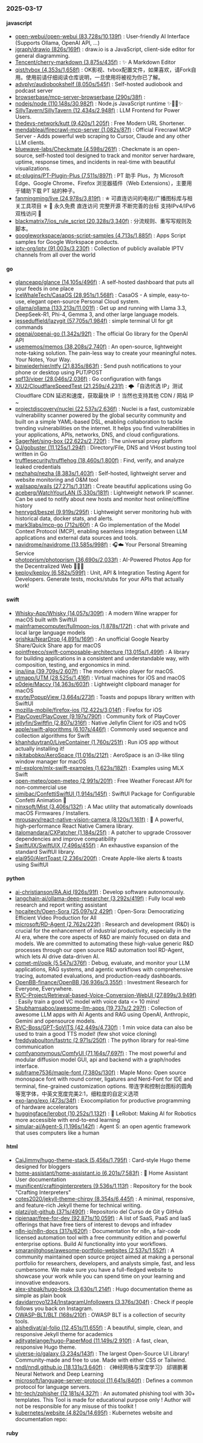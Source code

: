 ### 2025-03-17

#### javascript
* [open-webui/open-webui (83,728s/10,139f)](https://github.com/open-webui/open-webui) : User-friendly AI Interface (Supports Ollama, OpenAI API, ...)
* [jgraph/drawio (826s/169f)](https://github.com/jgraph/drawio) : draw.io is a JavaScript, client-side editor for general diagramming.
* [Tencent/cherry-markdown (3,875s/435f)](https://github.com/Tencent/cherry-markdown) : ✨ A Markdown Editor
* [qist/tvbox (4,353s/1,658f)](https://github.com/qist/tvbox) : OK影视、tvbox配置文件，如果喜欢，请Fork自用。使用前请仔细阅读仓库说明，一旦使用将被视为你已了解。
* [advplyr/audiobookshelf (8,050s/545f)](https://github.com/advplyr/audiobookshelf) : Self-hosted audiobook and podcast server
* [browserbase/mcp-server-browserbase (290s/38f)](https://github.com/browserbase/mcp-server-browserbase) : 
* [nodejs/node (110,148s/30,982f)](https://github.com/nodejs/node) : Node.js JavaScript runtime ✨🐢🚀✨
* [SillyTavern/SillyTavern (12,434s/2,948f)](https://github.com/SillyTavern/SillyTavern) : LLM Frontend for Power Users.
* [thedevs-network/kutt (9,420s/1,205f)](https://github.com/thedevs-network/kutt) : Free Modern URL Shortener.
* [mendableai/firecrawl-mcp-server (1,082s/87f)](https://github.com/mendableai/firecrawl-mcp-server) : Official Firecrawl MCP Server - Adds powerful web scraping to Cursor, Claude and any other LLM clients.
* [bluewave-labs/Checkmate (4,598s/261f)](https://github.com/bluewave-labs/Checkmate) : Checkmate is an open-source, self-hosted tool designed to track and monitor server hardware, uptime, response times, and incidents in real-time with beautiful visualizations.
* [pt-plugins/PT-Plugin-Plus (7,511s/897f)](https://github.com/pt-plugins/PT-Plugin-Plus) : PT 助手 Plus，为 Microsoft Edge、Google Chrome、Firefox 浏览器插件（Web Extensions），主要用于辅助下载 PT 站的种子。
* [fanmingming/live (24,978s/3,819f)](https://github.com/fanmingming/live) : ✯ 可直连访问的电视/广播图标库与相关工具项目 ✯ 🔕 永久免费 直连访问 完整开源 不断完善的台标 支持IPv4/IPv6双栈访问 🔕
* [blackmatrix7/ios_rule_script (20,328s/3,340f)](https://github.com/blackmatrix7/ios_rule_script) : 分流规则、重写写规则及脚本。
* [googleworkspace/apps-script-samples (4,713s/1,885f)](https://github.com/googleworkspace/apps-script-samples) : Apps Script samples for Google Workspace products.
* [iptv-org/iptv (91,003s/3,230f)](https://github.com/iptv-org/iptv) : Collection of publicly available IPTV channels from all over the world

#### go
* [glanceapp/glance (14,105s/496f)](https://github.com/glanceapp/glance) : A self-hosted dashboard that puts all your feeds in one place
* [IceWhaleTech/CasaOS (28,951s/1,568f)](https://github.com/IceWhaleTech/CasaOS) : CasaOS - A simple, easy-to-use, elegant open-source Personal Cloud system.
* [ollama/ollama (133,213s/11,001f)](https://github.com/ollama/ollama) : Get up and running with Llama 3.3, DeepSeek-R1, Phi-4, Gemma 3, and other large language models.
* [jesseduffield/lazygit (57,705s/1,984f)](https://github.com/jesseduffield/lazygit) : simple terminal UI for git commands
* [openai/openai-go (1,342s/92f)](https://github.com/openai/openai-go) : The official Go library for the OpenAI API
* [usememos/memos (38,208s/2,740f)](https://github.com/usememos/memos) : An open-source, lightweight note-taking solution. The pain-less way to create your meaningful notes. Your Notes, Your Way.
* [binwiederhier/ntfy (21,835s/863f)](https://github.com/binwiederhier/ntfy) : Send push notifications to your phone or desktop using PUT/POST
* [spf13/viper (28,046s/2,036f)](https://github.com/spf13/viper) : Go configuration with fangs
* [XIU2/CloudflareSpeedTest (21,259s/4,231f)](https://github.com/XIU2/CloudflareSpeedTest) : 🌩「自选优选 IP」测试 Cloudflare CDN 延迟和速度，获取最快 IP ！当然也支持其他 CDN / 网站 IP ~
* [projectdiscovery/nuclei (22,537s/2,636f)](https://github.com/projectdiscovery/nuclei) : Nuclei is a fast, customizable vulnerability scanner powered by the global security community and built on a simple YAML-based DSL, enabling collaboration to tackle trending vulnerabilities on the internet. It helps you find vulnerabilities in your applications, APIs, networks, DNS, and cloud configurations.
* [SagerNet/sing-box (22,622s/2,720f)](https://github.com/SagerNet/sing-box) : The universal proxy platform
* [OJ/gobuster (11,125s/1,294f)](https://github.com/OJ/gobuster) : Directory/File, DNS and VHost busting tool written in Go
* [trufflesecurity/trufflehog (18,460s/1,800f)](https://github.com/trufflesecurity/trufflehog) : Find, verify, and analyze leaked credentials
* [nezhahq/nezha (8,383s/1,403f)](https://github.com/nezhahq/nezha) : Self-hosted, lightweight server and website monitoring and O&M tool
* [wailsapp/wails (27,271s/1,313f)](https://github.com/wailsapp/wails) : Create beautiful applications using Go
* [aceberg/WatchYourLAN (5,330s/181f)](https://github.com/aceberg/WatchYourLAN) : Lightweight network IP scanner. Can be used to notify about new hosts and monitor host online/offline history
* [henrygd/beszel (9,919s/295f)](https://github.com/henrygd/beszel) : Lightweight server monitoring hub with historical data, docker stats, and alerts.
* [mark3labs/mcp-go (712s/60f)](https://github.com/mark3labs/mcp-go) : A Go implementation of the Model Context Protocol (MCP), enabling seamless integration between LLM applications and external data sources and tools.
* [navidrome/navidrome (13,585s/998f)](https://github.com/navidrome/navidrome) : 🎧☁️ Your Personal Streaming Service
* [photoprism/photoprism (36,690s/2,033f)](https://github.com/photoprism/photoprism) : AI-Powered Photos App for the Decentralized Web 🌈💎✨
* [keploy/keploy (6,582s/599f)](https://github.com/keploy/keploy) : Unit, API & Integration Testing Agent for Developers. Generate tests, mocks/stubs for your APIs that actually work!

#### swift
* [Whisky-App/Whisky (14,057s/309f)](https://github.com/Whisky-App/Whisky) : A modern Wine wrapper for macOS built with SwiftUI
* [mainframecomputer/fullmoon-ios (1,878s/172f)](https://github.com/mainframecomputer/fullmoon-ios) : chat with private and local large language models
* [grishka/NearDrop (4,891s/169f)](https://github.com/grishka/NearDrop) : An unofficial Google Nearby Share/Quick Share app for macOS
* [pointfreeco/swift-composable-architecture (13,015s/1,499f)](https://github.com/pointfreeco/swift-composable-architecture) : A library for building applications in a consistent and understandable way, with composition, testing, and ergonomics in mind.
* [iina/iina (39,709s/2,607f)](https://github.com/iina/iina) : The modern video player for macOS.
* [utmapp/UTM (28,525s/1,416f)](https://github.com/utmapp/UTM) : Virtual machines for iOS and macOS
* [p0deje/Maccy (14,363s/603f)](https://github.com/p0deje/Maccy) : Lightweight clipboard manager for macOS
* [exyte/PopupView (3,664s/273f)](https://github.com/exyte/PopupView) : Toasts and popups library written with SwiftUI
* [mozilla-mobile/firefox-ios (12,422s/3,014f)](https://github.com/mozilla-mobile/firefox-ios) : Firefox for iOS
* [PlayCover/PlayCover (9,197s/790f)](https://github.com/PlayCover/PlayCover) : Community fork of PlayCover
* [jellyfin/Swiftfin (2,807s/316f)](https://github.com/jellyfin/Swiftfin) : Native Jellyfin Client for iOS and tvOS
* [apple/swift-algorithms (6,107s/446f)](https://github.com/apple/swift-algorithms) : Commonly used sequence and collection algorithms for Swift
* [khanhduytran0/LiveContainer (1,760s/251f)](https://github.com/khanhduytran0/LiveContainer) : Run iOS app without actually installing it!
* [nikitabobko/AeroSpace (11,016s/212f)](https://github.com/nikitabobko/AeroSpace) : AeroSpace is an i3-like tiling window manager for macOS
* [ml-explore/mlx-swift-examples (1,623s/182f)](https://github.com/ml-explore/mlx-swift-examples) : Examples using MLX Swift
* [open-meteo/open-meteo (2,991s/201f)](https://github.com/open-meteo/open-meteo) : Free Weather Forecast API for non-commercial use
* [simibac/ConfettiSwiftUI (1,914s/145f)](https://github.com/simibac/ConfettiSwiftUI) : SwiftUI Package for Configurable Confetti Animation 🎉
* [ninxsoft/Mist (3,406s/132f)](https://github.com/ninxsoft/Mist) : A Mac utility that automatically downloads macOS Firmwares / Installers.
* [mrousavy/react-native-vision-camera (8,120s/1,161f)](https://github.com/mrousavy/react-native-vision-camera) : 📸 A powerful, high-performance React Native Camera library.
* [italomandara/CXPatcher (1,184s/25f)](https://github.com/italomandara/CXPatcher) : A patcher to upgrade Crossover dependencies and improve compatibility
* [SwiftUIX/SwiftUIX (7,496s/455f)](https://github.com/SwiftUIX/SwiftUIX) : An exhaustive expansion of the standard SwiftUI library.
* [elai950/AlertToast (2,236s/200f)](https://github.com/elai950/AlertToast) : Create Apple-like alerts & toasts using SwiftUI

#### python
* [ai-christianson/RA.Aid (926s/91f)](https://github.com/ai-christianson/RA.Aid) : Develop software autonomously.
* [langchain-ai/ollama-deep-researcher (3,292s/419f)](https://github.com/langchain-ai/ollama-deep-researcher) : Fully local web research and report writing assistant
* [hpcaitech/Open-Sora (25,097s/2,429f)](https://github.com/hpcaitech/Open-Sora) : Open-Sora: Democratizing Efficient Video Production for All
* [microsoft/RD-Agent (2,762s/223f)](https://github.com/microsoft/RD-Agent) : Research and development (R&D) is crucial for the enhancement of industrial productivity, especially in the AI era, where the core aspects of R&D are mainly focused on data and models. We are committed to automating these high-value generic R&D processes through our open source R&D automation tool RD-Agent, which lets AI drive data-driven AI.
* [comet-ml/opik (5,547s/376f)](https://github.com/comet-ml/opik) : Debug, evaluate, and monitor your LLM applications, RAG systems, and agentic workflows with comprehensive tracing, automated evaluations, and production-ready dashboards.
* [OpenBB-finance/OpenBB (36,936s/3,355f)](https://github.com/OpenBB-finance/OpenBB) : Investment Research for Everyone, Everywhere.
* [RVC-Project/Retrieval-based-Voice-Conversion-WebUI (27,899s/3,949f)](https://github.com/RVC-Project/Retrieval-based-Voice-Conversion-WebUI) : Easily train a good VC model with voice data <= 10 mins!
* [Shubhamsaboo/awesome-llm-apps (19,737s/2,297f)](https://github.com/Shubhamsaboo/awesome-llm-apps) : Collection of awesome LLM apps with AI Agents and RAG using OpenAI, Anthropic, Gemini and opensource models.
* [RVC-Boss/GPT-SoVITS (42,449s/4,730f)](https://github.com/RVC-Boss/GPT-SoVITS) : 1 min voice data can also be used to train a good TTS model! (few shot voice cloning)
* [freddyaboulton/fastrtc (2,971s/250f)](https://github.com/freddyaboulton/fastrtc) : The python library for real-time communication
* [comfyanonymous/ComfyUI (71,164s/7,697f)](https://github.com/comfyanonymous/ComfyUI) : The most powerful and modular diffusion model GUI, api and backend with a graph/nodes interface.
* [subframe7536/maple-font (7,380s/130f)](https://github.com/subframe7536/maple-font) : Maple Mono: Open source monospace font with round corner, ligatures and Nerd-Font for IDE and terminal, fine-grained customization options. 带连字和控制台图标的圆角等宽字体，中英文宽度完美2:1，细粒度的自定义选项
* [exo-lang/exo (473s/34f)](https://github.com/exo-lang/exo) : Exocompilation for productive programming of hardware accelerators
* [huggingface/lerobot (10,252s/1,132f)](https://github.com/huggingface/lerobot) : 🤗 LeRobot: Making AI for Robotics more accessible with end-to-end learning
* [simular-ai/Agent-S (1,196s/142f)](https://github.com/simular-ai/Agent-S) : Agent S: an open agentic framework that uses computers like a human

#### html
* [CaiJimmy/hugo-theme-stack (5,456s/1,795f)](https://github.com/CaiJimmy/hugo-theme-stack) : Card-style Hugo theme designed for bloggers
* [home-assistant/home-assistant.io (6,201s/7,583f)](https://github.com/home-assistant/home-assistant.io) : 📘 Home Assistant User documentation
* [munificent/craftinginterpreters (9,536s/1,113f)](https://github.com/munificent/craftinginterpreters) : Repository for the book "Crafting Interpreters"
* [cotes2020/jekyll-theme-chirpy (8,354s/6,445f)](https://github.com/cotes2020/jekyll-theme-chirpy) : A minimal, responsive, and feature-rich Jekyll theme for technical writing.
* [platzi/git-github (371s/490f)](https://github.com/platzi/git-github) : Repositorio del Curso de Git y GitHub
* [ripienaar/free-for-dev (92,871s/10,059f)](https://github.com/ripienaar/free-for-dev) : A list of SaaS, PaaS and IaaS offerings that have free tiers of interest to devops and infradev
* [n8n-io/n8n-docs (317s/620f)](https://github.com/n8n-io/n8n-docs) : Documentation for n8n, a fair-code licensed automation tool with a free community edition and powerful enterprise options. Build AI functionality into your workflows.
* [smaranjitghose/awesome-portfolio-websites (2,537s/1,552f)](https://github.com/smaranjitghose/awesome-portfolio-websites) : A community maintained open source project aimed at making a personal portfolio for researchers, developers, and analysts simple, fast, and less cumbersome. We make sure you have a full-fledged website to showcase your work while you can spend time on your learning and innovative endeavors.
* [alex-shpak/hugo-book (3,630s/1,214f)](https://github.com/alex-shpak/hugo-book) : Hugo documentation theme as simple as plain book
* [davidarroyo1234/InstagramUnfollowers (3,376s/304f)](https://github.com/davidarroyo1234/InstagramUnfollowers) : Check if people follows you back on Instagram.
* [OWASP-BLT/BLT (168s/210f)](https://github.com/OWASP-BLT/BLT) : OWASP BLT is a collection of security tools.
* [alshedivat/al-folio (12,451s/11,655f)](https://github.com/alshedivat/al-folio) : A beautiful, simple, clean, and responsive Jekyll theme for academics
* [adityatelange/hugo-PaperMod (11,149s/2,910f)](https://github.com/adityatelange/hugo-PaperMod) : A fast, clean, responsive Hugo theme.
* [uiverse-io/galaxy (3,234s/143f)](https://github.com/uiverse-io/galaxy) : The largest Open-Source UI Library! Community-made and free to use. Made with either CSS or Tailwind.
* [nndl/nndl.github.io (18,131s/3,640f)](https://github.com/nndl/nndl.github.io) : 《神经网络与深度学习》 邱锡鹏著 Neural Network and Deep Learning
* [microsoft/language-server-protocol (11,641s/840f)](https://github.com/microsoft/language-server-protocol) : Defines a common protocol for language servers.
* [htr-tech/zphisher (12,181s/4,327f)](https://github.com/htr-tech/zphisher) : An automated phishing tool with 30+ templates. This Tool is made for educational purpose only ! Author will not be responsible for any misuse of this toolkit !
* [kubernetes/website (4,820s/14,695f)](https://github.com/kubernetes/website) : Kubernetes website and documentation repo:

#### ruby
